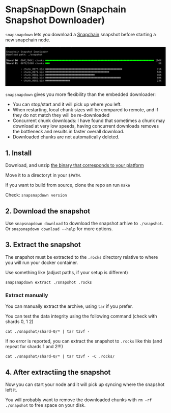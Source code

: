 # SnapSnapDown (Snapchain Snapshot Downloader)

`snapsnapdown` lets you download a [Snapchain](https://github.com/farcaster_xyz/snapchain) snapshot
before starting a new snapchain node.

![screenshot](screenshot.png)

`snapsnapdown` gives you more flexibility than the embedded downloader:

- You can stop/start and it will pick up where you left.
- When restarting, local chunk sizes will be compared to remote, and if they do not match they will be re-downloaded
- Concurrent chunk downloads: I have found that sometimes a chunk may download at very low speeds, having concurrent downloads removes the bottleneck and results in faster overall download.
- Downloaded chunks are not automatically deleted.

## 1. Install

Download, and unzip [the binary that corresponds to your platform](https://github.com/vrypan/snapsnapdown/releases)

Move it to a directoryt in your `$PATH`. 

If you want to build from source, clone the repo an run `make`

Check: `snapsnapdown version`

## 2. Download the snapshot

Use `snapsnapdown download` to download the snapshot arhive to `./snapshot`. Or `snapsnapdown download --help` for more options.


## 3. Extract the snapshot

The snapshot must be extracted to the `.rocks` directory relative to where you will run your docker container.

Use something like (adjust paths, if your setup is different)

```
snapsnapdown extract ./snapshot .rocks
```


### Extract manually

You can manually extract the archive, using `tar` if you prefer. 

You can test the data integrity using the following command (check with shards 0, 1 2)
```
cat ./snapshot/shard-0/* | tar tzvf -
```

If no error is reported, you can extract the snapshot to `.rocks` like this (and repeat for shards 1 and 2!!!)

```
cat ./snapshot/shard-0/* | tar tzvf - -C .rocks/
```

## 4. After extractiing the snapshot

Now you can start your node and it will pick up syncing where the snapshot left it.

You will probably want to remove the downloaded chunks with `rm -rf ./snapshot` to free space on your disk.
